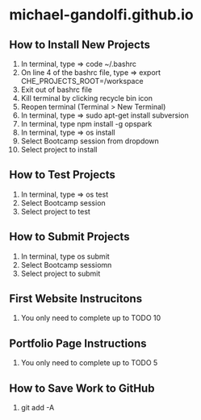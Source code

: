 # michael-gandolfi.github.io

## How to Install New Projects
1) In terminal, type => code ~/.bashrc
2) On line 4 of the bashrc file, type => export CHE_PROJECTS_ROOT=/workspace
3) Exit out of bashrc file
4) Kill terminal by clicking recycle bin icon
5) Reopen terminal (Terminal > New Terminal)
6) In terminal, type => sudo apt-get install subversion
7) In terminal, type npm install -g opspark
8) In terminal, type => os install
9) Select Bootcamp session from dropdown
10) Select project to install

## How to Test Projects
1) In terminal, type => os test
2) Select Bootcamp session
3) Select project to test

## How to Submit Projects
1) In terminal, type os submit
2) Select Bootcamp sessiomn
3) Select project to submit

## First Website Instrucitons
1) You only need to complete up to TODO 10

## Portfolio Page Instructions
1) You only need to complete up to TODO 5

## How to Save Work to GitHub
1) git add -A

